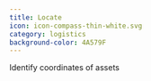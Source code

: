 ```yaml
---
title: Locate
icon: icon-compass-thin-white.svg
category: logistics
background-color: 4A579F
---
```


Identify coordinates of assets
